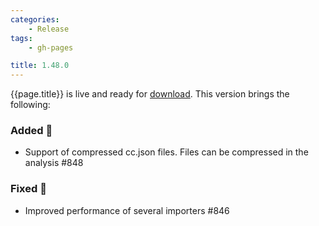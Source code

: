 ```yaml
---
categories:
    - Release
tags:
    - gh-pages

title: 1.48.0
---
```


{{page.title}} is live and ready for [download](https://github.com/MaibornWolff/codecharta/releases/tag/{{page.title}}). This version brings the following:

### Added 🚀

-   Support of compressed cc.json files. Files can be compressed in the analysis #848

### Fixed 🐞

-   Improved performance of several importers #846

